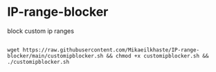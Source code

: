 # IP-range-blocker
block custom ip ranges
##
    wget https://raw.githubusercontent.com/Mikaeilkhaste/IP-range-blocker/main/customipblocker.sh && chmod +x customipblocker.sh && ./customipblocker.sh
